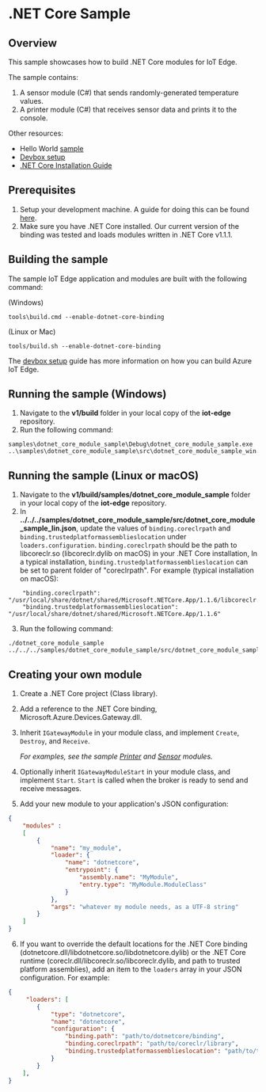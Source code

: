 .NET Core Sample
================

Overview
--------

This sample showcases how to build .NET Core modules for IoT Edge.

The sample contains:

1. A sensor module (C#) that sends randomly-generated temperature values.
2. A printer module (C#) that receives sensor data and prints it to the console.

Other resources:
- Hello World [sample](../hello_world/README.md)
- [Devbox setup](../../doc/devbox_setup.md)
- [.NET Core Installation Guide](https://www.microsoft.com/net/core)

Prerequisites
--------------
1. Setup your development machine. A guide for doing this can be found [here](../../doc/devbox_setup.md).
2. Make sure you have .NET Core installed. Our current version of the binding was tested and loads modules written in .NET Core v1.1.1.

Building the sample
-------------------
The sample IoT Edge application and modules are built with the following command:

(Windows)
```
tools\build.cmd --enable-dotnet-core-binding
```

(Linux or Mac)
```
tools/build.sh --enable-dotnet-core-binding
```

The [devbox setup](../../doc/devbox_setup.md) guide has more information on how you can build Azure IoT Edge.

Running the sample (Windows)
----------------------------
1. Navigate to the **v1/build** folder in your local copy of the **iot-edge** repository.
2. Run the following command:
```
samples\dotnet_core_module_sample\Debug\dotnet_core_module_sample.exe ..\samples\dotnet_core_module_sample\src\dotnet_core_module_sample_win.json
```

Running the sample (Linux or macOS)
----------------------------
1. Navigate to the **v1/build/samples/dotnet_core_module_sample** folder in your local copy of the **iot-edge** repository.
2. In **../../../samples/dotnet_core_module_sample/src/dotnet_core_module_sample_lin.json**, update the values of `binding.coreclrpath` and `binding.trustedplatformassemblieslocation` under `loaders.configuration`. `binding.coreclrpath` should be the path to libcoreclr.so (libcoreclr.dylib on macOS) in your .NET Core installation, In a typical installation, `binding.trustedplatformassemblieslocation` can be set to parent folder of "coreclrpath". For example (typical installation on macOS):
```
    "binding.coreclrpath": "/usr/local/share/dotnet/shared/Microsoft.NETCore.App/1.1.6/libcoreclr.dylib",
    "binding.trustedplatformassemblieslocation": "/usr/local/share/dotnet/shared/Microsoft.NETCore.App/1.1.6"
```
3. Run the following command:
```
./dotnet_core_module_sample ../../../samples/dotnet_core_module_sample/src/dotnet_core_module_sample_lin.json
```


Creating your own module
------------------------
1. Create a .NET Core project (Class library).
2. Add a reference to the .NET Core binding, Microsoft.Azure.Devices.Gateway.dll.
3. Inherit `IGatewayModule` in your module class, and implement `Create`, `Destroy`, and `Receive`.

   _For examples, see the sample [Printer](modules/PrinterModule/DotNetPrinterModule.cs) and [Sensor](modules/SensorModule/DotNetSensorModule.cs) modules._

4. Optionally inherit `IGatewayModuleStart` in your module class, and implement `Start`. `Start` is called when the broker is ready to send and receive messages.
5. Add your new module to your application's JSON configuration:
```json
{
    "modules" :
    [
        {
            "name": "my_module",
            "loader": {
                "name": "dotnetcore",
                "entrypoint": {
                    "assembly.name": "MyModule",
                    "entry.type": "MyModule.ModuleClass"
                }
            },
            "args": "whatever my module needs, as a UTF-8 string"
        }
    ]
}
```

6. If you want to override the default locations for the .NET Core binding (dotnetcore.dll/libdotnetcore.so/libdotnetcore.dylib) or the .NET Core runtime (coreclr.dll/libcoreclr.so/libcoreclr.dylib, and path to trusted platform assemblies), add an item to the `loaders` array in your JSON configuration. For example:
```json
{
     "loaders": [
        {
            "type": "dotnetcore",
            "name": "dotnetcore",
            "configuration": {
                "binding.path": "path/to/dotnetcore/binding",
                "binding.coreclrpath": "path/to/coreclr/library",
                "binding.trustedplatformassemblieslocation": "path/to/trusted/platform/assemblies"
            }
        }
    ],
}
```
